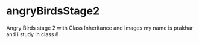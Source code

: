 # angryBirdsStage2
Angry Birds stage 2 with Class Inheritance and Images
my name is prakhar and i study in class 8